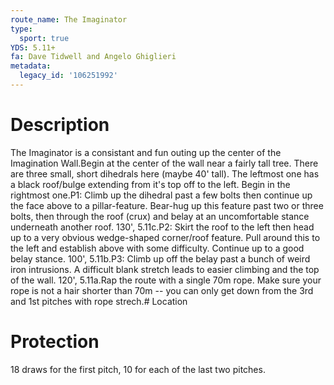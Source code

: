 ```yaml
---
route_name: The Imaginator
type:
  sport: true
YDS: 5.11+
fa: Dave Tidwell and Angelo Ghiglieri
metadata:
  legacy_id: '106251992'
---
```

# Description
The Imaginator is a consistant and fun outing up the center of the Imagination Wall.Begin at the center of the wall near a fairly tall tree.  There are three small, short dihedrals here (maybe 40' tall).  The leftmost one has a black roof/bulge extending from it's top off to the left.  Begin in the rightmost one.P1:  Climb up the dihedral past a few bolts then continue up the face above to a pillar-feature.  Bear-hug up this feature past two or three bolts, then through the roof (crux) and belay at an uncomfortable stance underneath another roof.  130', 5.11c.P2:  Skirt the roof to the left then head up to a very obvious wedge-shaped corner/roof feature.  Pull around this to the left and establish above with some difficulty.  Continue up to a good belay stance.  100', 5.11b.P3:  Climb up off the belay past a bunch of weird iron intrusions.  A difficult blank stretch leads to easier climbing and the top of the wall.  120', 5.11a.Rap the route with a single 70m rope.  Make sure your rope is not a hair shorter than 70m -- you can only get down from the 3rd and 1st pitches with rope strech.# Location
# Protection
18 draws for the first pitch, 10 for each of the last two pitches.